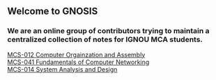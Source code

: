 ## Welcome to GNOSIS
### We are an online group of contributors trying to maintain a centralized collection of notes for IGNOU MCA students.

[MCS-012 Computer Orgainzation and Assembly](https://t1tan1um.github.io/GNOSIS/MCS012/)<br/>
[MCS-041 Fundamentals of Computer Networking](https://t1tan1um.github.io/GNOSIS/MCS041/)<br/>
[MCS-014 System Analysis and Design](https://t1tan1um.github.io/GNOSIS/MCS014/)
